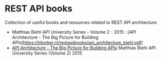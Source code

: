 # REST API books
Collection of useful books and resources related to REST API architecture

* Matthias Biehl API University Series - Volume 2 - 2015 : [API Architecture - The Big Picture for Building APIs]https://tdonker.nl/restapibooks/api_architecture_biehl.pdf)
* [API Architecture - The Big Picture for Building APIs](https://tdonker.nl/restapibooks/api_architecture_biehl.pdf) Matthias Biehl API University Series (Volume 2) 2015
